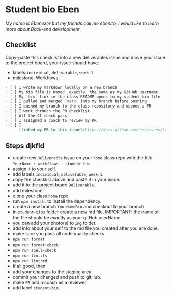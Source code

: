 # Student bio Eben

  *My name is Ebenezer but my friends call me ebenito,
  i would like to learn more about _Back-end development_*



## Checklist

Copy-paste this checklist into a new deliverables issue and move your issue to
the project board, your issue should have:

- labels:`individual`, `deliverable`, `week-1`
- milestone: Workflows

```markdown
- [ ] I wrote my markdown locally on a new branch
- [ ] My bio file is named _exactly_ the same as my GitHub username
- [ ] My `bio` link in the class README opens to my student bio file
- [ ] I pulled and merged `main` into my branch before pushing
- [ ] I pushed my branch to the class repository and opened a PR
- [ ] I went through the PR checklist
- [ ] All the CI check pass
- [ ] I assigned a coach to review my PR
- [ ] I
      [linked my PR to this issue](https://docs.github.com/en/issues/tracking-your-work-with-issues/linking-a-pull-request-to-an-issue)
```

## Steps djkfld

- create new `Deliverable` issue on your `home` class repo with the title
  `YourName : workflows : student-bio`.
- assign it to your self.
- add labels `individual`, `deliverable`, `week-1`.
- copy the checklist above and paste it in your issue.
- add it to the project board `Deliverable`.
- add milestone.
- clone your class `home` repo.
- run `npm install` to install the dependency.
- create a new branch `YourNameBio` and checkout to your branch.
- in `student-bios` folder create a new md file, IMPORTANT: the name of the file
  should be exactly as your gitHub userName.
- you can add your photo(s) to `img` folder.
- add info about your self to the md file you created after you are done.
- make sure you pass all code quality checks
- `npm run format`
- `npm run format:check`
- `npm run spell-check`
- `npm run lint:ls`
- `npm run lint:md`
- if all good, then
- add your changes to the staging area.
- commit your changed and push to gitHub.
- make `PR` add a coach as a reviewer.
- add label `student-bio`.
